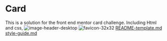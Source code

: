 
# Card
This is a solution for the front end mentor card challenge. Including Html and css,
![image-header-desktop](https://user-images.githubusercontent.com/82175847/120937954-24843800-c72e-11eb-929a-b3c31dfee8db.jpg)
![favicon-32x32](https://user-images.githubusercontent.com/82175847/120937960-264dfb80-c72e-11eb-9df4-f5d949cc5124.png)
[README-template.md](https://github.com/Mr-Abraham/Card/files/6604812/README-template.md)
[style-guide.md](https://github.com/Mr-Abraham/Card/files/6604813/style-guide.md)

